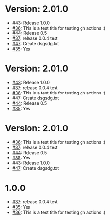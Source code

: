 Version: 2.01.0
======

* [#43](https://api.github.com/repos/saadmk11/test/issues/43): Release 1.0.0
* [#36](https://api.github.com/repos/saadmk11/test/issues/36): This is a test title for testing gh actions :)
* [#44](https://api.github.com/repos/saadmk11/test/issues/44): Release 0.5
* [#37](https://api.github.com/repos/saadmk11/test/issues/37): release 0.0.4 test
* [#47](https://api.github.com/repos/saadmk11/test/issues/47): Create dsgsdg.txt
* [#35](https://api.github.com/repos/saadmk11/test/issues/35): Yes


Version: 2.01.0
======

* [#43](https://api.github.com/repos/saadmk11/test/issues/43): Release 1.0.0
* [#37](https://api.github.com/repos/saadmk11/test/issues/37): release 0.0.4 test
* [#36](https://api.github.com/repos/saadmk11/test/issues/36): This is a test title for testing gh actions :)
* [#47](https://api.github.com/repos/saadmk11/test/issues/47): Create dsgsdg.txt
* [#44](https://api.github.com/repos/saadmk11/test/issues/44): Release 0.5
* [#35](https://api.github.com/repos/saadmk11/test/issues/35): Yes


Version: 2.01.0
======

* [#36](https://api.github.com/repos/saadmk11/test/issues/36): This is a test title for testing gh actions :)
* [#37](https://api.github.com/repos/saadmk11/test/issues/37): release 0.0.4 test
* [#44](https://api.github.com/repos/saadmk11/test/issues/44): Release 0.5
* [#35](https://api.github.com/repos/saadmk11/test/issues/35): Yes
* [#43](https://api.github.com/repos/saadmk11/test/issues/43): Release 1.0.0
* [#47](https://api.github.com/repos/saadmk11/test/issues/47): Create dsgsdg.txt


1.0.0
=====
* [#37](https://api.github.com/repos/saadmk11/test/issues/37): release 0.0.4 test
* [#35](https://api.github.com/repos/saadmk11/test/issues/35): Yes
* [#36](https://api.github.com/repos/saadmk11/test/issues/36): This is a test title for testing gh actions :)
